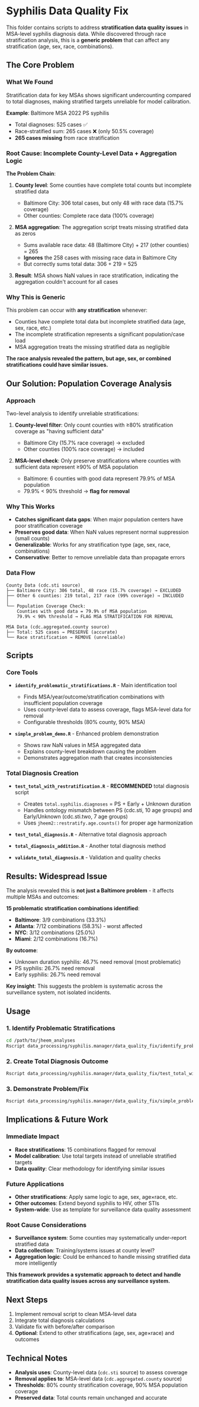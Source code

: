 # Syphilis Data Quality Fix

This folder contains scripts to address **stratification data quality issues** in MSA-level syphilis diagnosis data. While discovered through race stratification analysis, this is a **generic problem** that can affect any stratification (age, sex, race, combinations).

## The Core Problem

### What We Found
Stratification data for key MSAs shows significant undercounting compared to total diagnoses, making stratified targets unreliable for model calibration.

**Example**: Baltimore MSA 2022 PS syphilis
- Total diagnoses: 525 cases ✅
- Race-stratified sum: 265 cases ❌ (only 50.5% coverage)
- **265 cases missing** from race stratification

### Root Cause: Incomplete County-Level Data + Aggregation Logic

**The Problem Chain**:
1. **County level**: Some counties have complete total counts but incomplete stratified data
   - Baltimore City: 306 total cases, but only 48 with race data (15.7% coverage)
   - Other counties: Complete race data (100% coverage)

2. **MSA aggregation**: The aggregation script treats missing stratified data as zeros
   - Sums available race data: 48 (Baltimore City) + 217 (other counties) = 265
   - **Ignores** the 258 cases with missing race data in Baltimore City
   - But correctly sums total data: 306 + 219 = 525

3. **Result**: MSA shows NaN values in race stratification, indicating the aggregation couldn't account for all cases

### Why This is Generic
This problem can occur with **any stratification** whenever:
- Counties have complete total data but incomplete stratified data (age, sex, race, etc.)
- The incomplete stratification represents a significant population/case load
- MSA aggregation treats the missing stratified data as negligible

**The race analysis revealed the pattern, but age, sex, or combined stratifications could have similar issues.**

## Our Solution: Population Coverage Analysis

### Approach
Two-level analysis to identify unreliable stratifications:

1. **County-level filter**: Only count counties with ≥80% stratification coverage as "having sufficient data"
   - Baltimore City (15.7% race coverage) → excluded
   - Other counties (100% race coverage) → included

2. **MSA-level check**: Only preserve stratifications where counties with sufficient data represent ≥90% of MSA population
   - Baltimore: 6 counties with good data represent 79.9% of MSA population
   - 79.9% < 90% threshold → **flag for removal**

### Why This Works
- **Catches significant data gaps**: When major population centers have poor stratification coverage
- **Preserves good data**: When NaN values represent normal suppression (small counts)
- **Generalizable**: Works for any stratification type (age, sex, race, combinations)
- **Conservative**: Better to remove unreliable data than propagate errors

### Data Flow
```
County Data (cdc.sti source)
├── Baltimore City: 306 total, 48 race (15.7% coverage) → EXCLUDED
├── Other 6 counties: 219 total, 217 race (99% coverage) → INCLUDED
│
└── Population Coverage Check:
    Counties with good data = 79.9% of MSA population
    79.9% < 90% threshold → FLAG MSA STRATIFICATION FOR REMOVAL

MSA Data (cdc.aggregated.county source)
├── Total: 525 cases → PRESERVE (accurate)
└── Race stratification → REMOVE (unreliable)
```

## Scripts

### Core Tools
- **`identify_problematic_stratifications.R`** - Main identification tool
  - Finds MSA/year/outcome/stratification combinations with insufficient population coverage
  - Uses county-level data to assess coverage, flags MSA-level data for removal
  - Configurable thresholds (80% county, 90% MSA)

- **`simple_problem_demo.R`** - Enhanced problem demonstration
  - Shows raw NaN values in MSA aggregated data
  - Explains county-level breakdown causing the problem
  - Demonstrates aggregation math that creates inconsistencies

### Total Diagnosis Creation
- **`test_total_with_restratification.R`** - **RECOMMENDED** total diagnosis script
  - Creates `total.syphilis.diagnoses` = PS + Early + Unknown duration
  - Handles ontology mismatch between PS (cdc.sti, 10 age groups) and Early/Unknown (cdc.sti.two, 7 age groups)
  - Uses `jheem2::restratify.age.counts()` for proper age harmonization

- **`test_total_diagnosis.R`** - Alternative total diagnosis approach
- **`total_diagnosis_addition.R`** - Another total diagnosis method  
- **`validate_total_diagnosis.R`** - Validation and quality checks

## Results: Widespread Issue

The analysis revealed this is **not just a Baltimore problem** - it affects multiple MSAs and outcomes:

**15 problematic stratification combinations identified**:
- **Baltimore**: 3/9 combinations (33.3%)
- **Atlanta**: 7/12 combinations (58.3%) - worst affected
- **NYC**: 3/12 combinations (25.0%)
- **Miami**: 2/12 combinations (16.7%)

**By outcome**:
- Unknown duration syphilis: 46.7% need removal (most problematic)
- PS syphilis: 26.7% need removal
- Early syphilis: 26.7% need removal

**Key insight**: This suggests the problem is systematic across the surveillance system, not isolated incidents.

## Usage

### 1. Identify Problematic Stratifications
```bash
cd /path/to/jheem_analyses
Rscript data_processing/syphilis.manager/data_quality_fix/identify_problematic_stratifications.R
```

### 2. Create Total Diagnosis Outcome
```bash
Rscript data_processing/syphilis.manager/data_quality_fix/test_total_with_restratification.R
```

### 3. Demonstrate Problem/Fix
```bash
Rscript data_processing/syphilis.manager/data_quality_fix/simple_problem_demo.R
```

## Implications & Future Work

### Immediate Impact
- **Race stratifications**: 15 combinations flagged for removal
- **Model calibration**: Use total targets instead of unreliable stratified targets
- **Data quality**: Clear methodology for identifying similar issues

### Future Applications
- **Other stratifications**: Apply same logic to age, sex, age×race, etc.
- **Other outcomes**: Extend beyond syphilis to HIV, other STIs
- **System-wide**: Use as template for surveillance data quality assessment

### Root Cause Considerations
- **Surveillance system**: Some counties may systematically under-report stratified data
- **Data collection**: Training/systems issues at county level?
- **Aggregation logic**: Could be enhanced to handle missing stratified data more intelligently

**This framework provides a systematic approach to detect and handle stratification data quality issues across any surveillance system.**

## Next Steps

1. Implement removal script to clean MSA-level data
2. Integrate total diagnosis calculations
3. Validate fix with before/after comparison
4. **Optional**: Extend to other stratifications (age, sex, age×race) and outcomes

## Technical Notes

- **Analysis uses**: County-level data (`cdc.sti` source) to assess coverage
- **Removal applies to**: MSA-level data (`cdc.aggregated.county` source)  
- **Thresholds**: 80% county stratification coverage, 90% MSA population coverage
- **Preserved data**: Total counts remain unchanged and accurate
